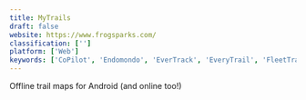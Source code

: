 ```yaml
---
title: MyTrails
draft: false 
website: https://www.frogsparks.com/
classification: ['']
platform: ['Web']
keywords: ['CoPilot', 'Endomondo', 'EverTrack', 'EveryTrail', 'FleetTracker', 'GPSLogLabs', 'MAPS.ME', 'Mobile Track', 'Mobile Trail Explorer', 'Mytracks', 'OruxMaps', 'OsmAnd', 'Runbit', 'TrekBuddy', 'TripTrack', 'Waypointer', 'Waze', 'bbTracker', 'rubiTrack']
---
```

Offline trail maps for Android (and online too!)